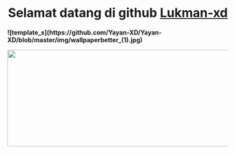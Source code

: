 
<h1 align="center">
  <b>Selamat datang di github<b> <a href="https://www.facebook.com/arkanbigal.alkan" target="blank">Lukman-xd</a>
</h1>
![template_s](https://github.com/Yayan-XD/Yayan-XD/blob/master/img/wallpaperbetter_(1).jpg)
<p align="center">
  <img width="600" height="220" src="https://github-readme-stats.vercel.app/api?username=Lukm4n-xd&show_icons=true&theme=chartreuse-dark&locale=id">
</p>
